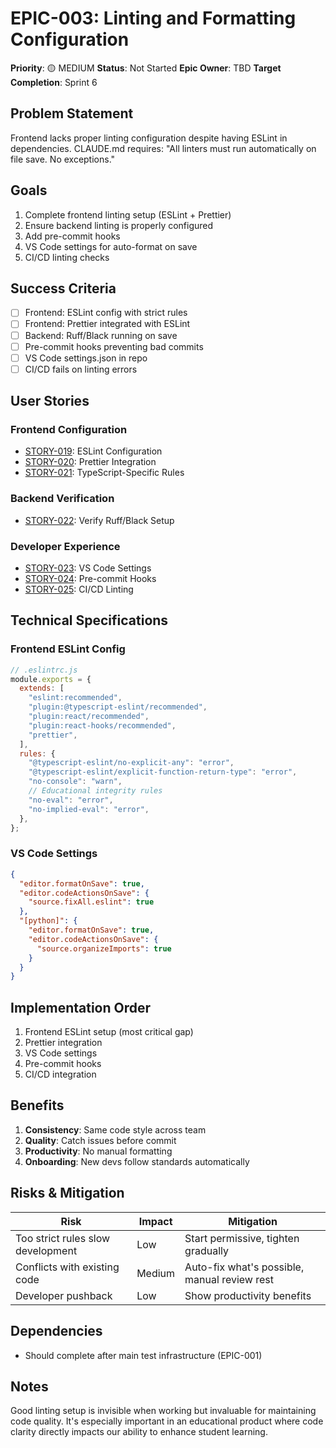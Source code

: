 # EPIC-003: Linting and Formatting Configuration

**Priority**: 🟡 MEDIUM
**Status**: Not Started
**Epic Owner**: TBD
**Target Completion**: Sprint 6

## Problem Statement

Frontend lacks proper linting configuration despite having ESLint in dependencies. CLAUDE.md requires: "All linters must run automatically on file save. No exceptions."

## Goals

1. Complete frontend linting setup (ESLint + Prettier)
2. Ensure backend linting is properly configured
3. Add pre-commit hooks
4. VS Code settings for auto-format on save
5. CI/CD linting checks

## Success Criteria

- [ ] Frontend: ESLint config with strict rules
- [ ] Frontend: Prettier integrated with ESLint
- [ ] Backend: Ruff/Black running on save
- [ ] Pre-commit hooks preventing bad commits
- [ ] VS Code settings.json in repo
- [ ] CI/CD fails on linting errors

## User Stories

### Frontend Configuration

- [STORY-019](../stories/frontend/STORY-019-eslint-setup.md): ESLint Configuration
- [STORY-020](../stories/frontend/STORY-020-prettier-setup.md): Prettier Integration
- [STORY-021](../stories/frontend/STORY-021-typescript-lint-rules.md): TypeScript-Specific Rules

### Backend Verification

- [STORY-022](../stories/backend/STORY-022-ruff-black-verify.md): Verify Ruff/Black Setup

### Developer Experience

- [STORY-023](../stories/infrastructure/STORY-023-vscode-settings.md): VS Code Settings
- [STORY-024](../stories/infrastructure/STORY-024-precommit-hooks.md): Pre-commit Hooks
- [STORY-025](../stories/infrastructure/STORY-025-ci-linting.md): CI/CD Linting

## Technical Specifications

### Frontend ESLint Config

```javascript
// .eslintrc.js
module.exports = {
  extends: [
    "eslint:recommended",
    "plugin:@typescript-eslint/recommended",
    "plugin:react/recommended",
    "plugin:react-hooks/recommended",
    "prettier",
  ],
  rules: {
    "@typescript-eslint/no-explicit-any": "error",
    "@typescript-eslint/explicit-function-return-type": "error",
    "no-console": "warn",
    // Educational integrity rules
    "no-eval": "error",
    "no-implied-eval": "error",
  },
};
```

### VS Code Settings

```json
{
  "editor.formatOnSave": true,
  "editor.codeActionsOnSave": {
    "source.fixAll.eslint": true
  },
  "[python]": {
    "editor.formatOnSave": true,
    "editor.codeActionsOnSave": {
      "source.organizeImports": true
    }
  }
}
```

## Implementation Order

1. Frontend ESLint setup (most critical gap)
2. Prettier integration
3. VS Code settings
4. Pre-commit hooks
5. CI/CD integration

## Benefits

1. **Consistency**: Same code style across team
2. **Quality**: Catch issues before commit
3. **Productivity**: No manual formatting
4. **Onboarding**: New devs follow standards automatically

## Risks & Mitigation

| Risk                              | Impact | Mitigation                                   |
| --------------------------------- | ------ | -------------------------------------------- |
| Too strict rules slow development | Low    | Start permissive, tighten gradually          |
| Conflicts with existing code      | Medium | Auto-fix what's possible, manual review rest |
| Developer pushback                | Low    | Show productivity benefits                   |

## Dependencies

- Should complete after main test infrastructure (EPIC-001)

## Notes

Good linting setup is invisible when working but invaluable for maintaining code quality. It's especially important in an educational product where code clarity directly impacts our ability to enhance student learning.
